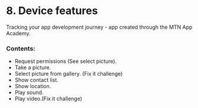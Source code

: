 # 8. Device features
Tracking your app development journey - app created through the MTN App Academy.
### Contents:
* Request permissions (See select picture).
* Take a picture.
* Select picture from gallery. (Fix it challenge)
* Show contact list.
* Show location.
* Play sound.
* Play video.(Fix it challenge)
